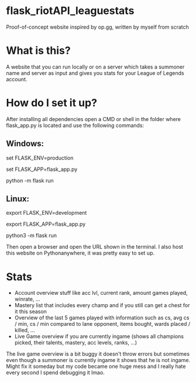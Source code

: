# flask_riotAPI_leaguestats
Proof-of-concept website inspired by op.gg, written by myself from scratch


# What is this?
A website that you can run locally or on a server which takes a summoner name and server as input and gives you stats for your League of Legends account. 

# How do I set it up?
After installing all dependencies open a CMD or shell in the folder where flask_app.py is located and use the following commands:

Windows:
------------------
set FLASK_ENV=production

set FLASK_APP=flask_app.py

python -m flask run



Linux:
------------------
export FLASK_ENV=development

export FLASK_APP=flask_app.py

python3 -m flask run

Then open a browser and open the URL shown in the terminal.
I also host this website on Pythonanywhere, it was pretty easy to set up.

# Stats
- Account overview stuff like acc lvl, current rank, amount games played, winrate, ...
- Mastery list that includes every champ and if you still can get a chest for it this season
- Overview of the last 5 games played with information such as cs, avg cs / min, cs / min compared to lane opponent, items bought, wards placed / killed, ...
- Live Game overview if you are currently ingame (shows all champions picked, their talents, mastery, acc levels, ranks, ...)

The live game overview is a bit buggy it doesn't throw errors but sometimes even though a summoner is currently ingame it shows that he is not ingame.
Might fix it someday but my code became one huge mess and I really hate every second I spend debugging it lmao.
